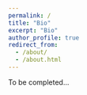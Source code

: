 ```yaml
---
permalink: /
title: "Bio"
excerpt: "Bio"
author_profile: true
redirect_from: 
  - /about/
  - /about.html
---
```


To be completed...
